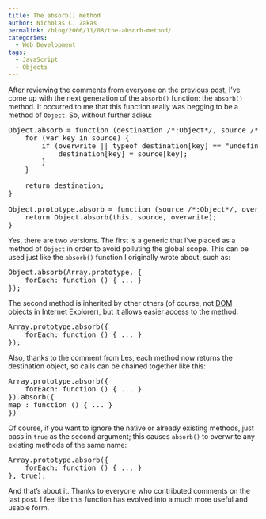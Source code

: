 ```yaml
---
title: The absorb() method
author: Nicholas C. Zakas
permalink: /blog/2006/11/08/the-absorb-method/
categories:
  - Web Development
tags:
  - JavaScript
  - Objects
---
```

After reviewing the comments from everyone on the <a title="The absorb() function" rel="internal" href="{{site.url}}/archive/2006/11/388">previous post</a>, I&#8217;ve come up with the next generation of the `absorb()` function: the `absorb()` method. It occurred to me that this function really was begging to be a method of `Object`. So, without further adieu:

<pre>Object.absorb = function (destination /*:Object*/, source /*:Object*/, overwrite /*:Boolean*/) /*:Object*/ {
    for (var key in source) {
        if (overwrite || typeof destination[key] == "undefined"){
            destination[key] = source[key];
        }
    }

    return destination;
}

Object.prototype.absorb = function (source /*:Object*/, overwrite /*:Boolean*/) /*:Object*/ {
    return Object.absorb(this, source, overwrite);
}</pre>

Yes, there are two versions. The first is a generic that I&#8217;ve placed as a method of `Object` in order to avoid polluting the global scope. This can be used just like the `absorb()` function I originally wrote about, such as:

<pre>Object.absorb(Array.prototype, {
    forEach: function () { ... }
});</pre>

The second method is inherited by other others (of course, not <acronym title="Document Object Model">DOM</acronym> objects in Internet Explorer), but it allows easier access to the method:

<pre>Array.prototype.absorb({
    forEach: function () { ... }
});</pre>

Also, thanks to the comment from Les, each method now returns the destination object, so calls can be chained together like this:

<pre>Array.prototype.absorb({
    forEach: function () { ... }
}).absorb({
map : function () { ... }
})</pre>

Of course, if you want to ignore the native or already existing methods, just pass in `true` as the second argument; this causes `absorb()` to overwrite any existing methods of the same name:

<pre>Array.prototype.absorb({
    forEach: function () { ... }
}, true);</pre>

And that&#8217;s about it. Thanks to everyone who contributed comments on the last post. I feel like this function has evolved into a much more useful and usable form.
